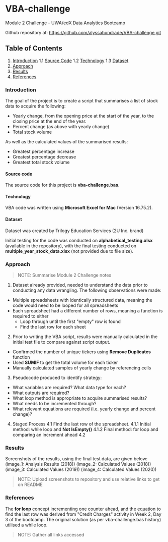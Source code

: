 # VBA-challenge
Module 2 Challenge - UWA/edX Data Analytics Bootcamp

Github repository at: https://github.com/alyssahondrade/VBA-challenge.git

## Table of Contents
1. [Introduction](https://github.com/alyssahondrade/VBA-challenge/blob/main/README.md#introduction)
    1.1 [Source Code](https://github.com/alyssahondrade/VBA-challenge/blob/main/README.md#source-code)
    1.2 [Technology](https://github.com/alyssahondrade/VBA-challenge/blob/main/README.md#technology)
    1.3 [Dataset](https://github.com/alyssahondrade/VBA-challenge/blob/main/README.md#dataset)
3. [Approach](https://github.com/alyssahondrade/VBA-challenge/blob/main/README.md#approach)
4. [Results](https://github.com/alyssahondrade/VBA-challenge/blob/main/README.md#results)
5. [References](https://github.com/alyssahondrade/VBA-challenge/blob/main/README.md#references)

### Introduction
The goal of the project is to create a script that summarises a list of stock data to acquire the following:
- Yearly change, from the opening price at the start of the year, to the closing price at the end of the year.
- Percent change (as above with yearly change)
- Total stock volume

As well as the calculated values of the summarised results:
- Greatest percentage increase
- Greatest percentage decrease
- Greatest total stock volume

#### Source code
The source code for this project is **vba-challenge.bas**.

#### Technology
VBA code was written using **Microsoft Excel for Mac** (Version 16.75.2).

#### Dataset
Dataset was created by Trilogy Education Services (2U Inc. brand)

Initial testing for the code was conducted on **alphabetical_testing.xlsx** (available in the repository), with the final testing conducted on **multiple_year_stock_data.xlsx** (not provided due to file size).

### Approach
> NOTE: Summarise Module 2 Challenge notes
1. Dataset already provided, needed to understand the data prior to conducting any data wrangling. The following observations were made: 
- Multiple spreadsheets with identically structured data, meaning the code would need to be looped for all spreadsheets
- Each spreadsheet had a different number of rows, meaning a function is required to either
  - Loop through until the first "empty" row is found
  - Find the last row for each sheet
2. Prior to writing the VBA script, results were manually calculated in the initial test file to compare against script output.
- Confirmed the number of unique tickers using **Remove Duplicates** function
- Used **SUMIF** to get the total volume for each ticker
- Manually calculated samples of yearly change by referencing cells
3. Pseudocode produced to identify strategy:
- What variables are required? What data type for each?
- What outputs are required?
- What loop method is appropriate to acquire summarised results?
- What needs to be incremented through?
- What relevant equations are required (i.e. yearly change and percent change)?
4. Staged Process
  4.1 Find the last row of the spreadsheet.
    4.1.1 Initial method: while loop and **Not IsEmpty()**
    4.1.2 Final method: for loop and comparing an increment ahead
  4.2

### Results
Screenshots of the results, using the final test data, are given below:
(image_1: Analysis Results (2018))
(image_2: Calculated Values (2018))
(image_3: Calculated Values (2019))
(image_4: Calculated Values (2020))
> NOTE: Upload screenshots to repository and use relative links to get on README

### References
The **for loop** concept incrementing one counter ahead, and the equation to find the last row was derived from "Credit Charges" activity in Week 2, Day 3 of the bootcamp. The original solution (as per vba-challenge.bas history) utilised a while loop.

> NOTE: Gather all links accessed

